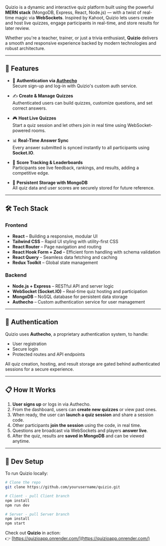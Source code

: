 Quizio is a dynamic and interactive quiz platform built using the powerful **MERN stack** (MongoDB, Express, React, Node.js) — with a twist of real-time magic via **WebSockets**. Inspired by Kahoot, Quizio lets users create and host live quizzes, engage participants in real-time, and store results for later review.

Whether you're a teacher, trainer, or just a trivia enthusiast, **Quizio** delivers a smooth and responsive experience backed by modern technologies and robust architecture.

---

## 🚀 Features

- 🔐 **Authentication via [Authecho](#authentication)**  
  Secure sign-up and log-in with Quizio's custom auth service.

- ✍️ **Create & Manage Quizzes**  
  Authenticated users can build quizzes, customize questions, and set correct answers.

- 🎮 **Host Live Quizzes**  
  Start a quiz session and let others join in real time using WebSocket-powered rooms.

- 📊 **Real-Time Answer Sync**  
  Every answer submitted is synced instantly to all participants using **Socket.IO**.

- 🧠 **Score Tracking & Leaderboards**  
  Participants see live feedback, rankings, and results, adding a competitive edge.

- 💾 **Persistent Storage with MongoDB**  
  All quiz data and user scores are securely stored for future reference.

---

## 🛠️ Tech Stack

### Frontend
- **React** – Building a responsive, modular UI
- **Tailwind CSS** – Rapid UI styling with utility-first CSS
- **React Router** – Page navigation and routing
- **React Hook Form + Zod** – Efficient form handling with schema validation
- **React Query** – Seamless data fetching and caching
- **Redux Toolkit** – Global state management

### Backend
- **Node.js + Express** – RESTful API and server logic
- **WebSocket (Socket.IO)** – Real-time quiz hosting and participation
- **MongoDB** – NoSQL database for persistent data storage
- **Authecho** – Custom authentication service for user management

---

## 🔐 Authentication

Quizio uses **Authecho**, a proprietary authentication system, to handle:
- User registration
- Secure login
- Protected routes and API endpoints

All quiz creation, hosting, and result storage are gated behind authenticated sessions for a secure experience.

---

## 📋 How It Works

1. **User signs up** or logs in via Authecho.
2. From the dashboard, users can **create new quizzes** or view past ones.
3. When ready, the user can **launch a quiz session** and share a session code.
4. Other participants **join the session** using the code, in real time.
5. Questions are broadcast via WebSockets and players **answer live**.
6. After the quiz, results are **saved in MongoDB** and can be viewed anytime.

---

## 🧪 Dev Setup

To run Quizio locally:

```bash
# Clone the repo
git clone https://github.com/yourusername/quizio.git

# Client - pull Client branch
npm install
npm run dev

# Server - pull Server branch
npm install
npm start
```

Check out **Quizio** in action:  
👉 [https://quizioapp.onrender.com/](https://quizioapp.onrender.com/)
